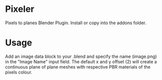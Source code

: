 # Pixeler
Pixels to planes Blender Plugin. Install or copy into the addons folder.

# Usage
Add an image data block to your .blend and specify the name (image.png) in the "Image Name" input field. The default x and y offset (2) will create a continuous plane of plane meshes with respective PBR materials of the pixels colour.
